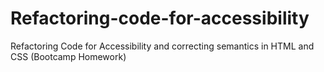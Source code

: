 # Refactoring-code-for-accessibility
Refactoring Code for Accessibility and correcting semantics in HTML and CSS (Bootcamp Homework)
